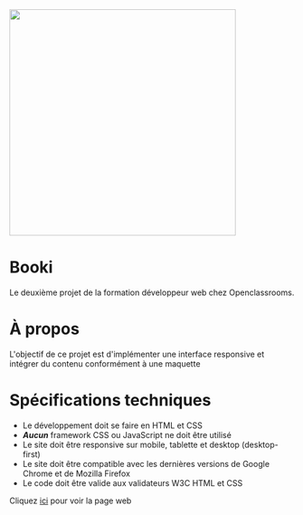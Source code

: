 <img src="https://uploads-ssl.webflow.com/5f4e38c152cd205192a8b27d/5f9299629254ddbe23258547_openclassroomslogo.png" width="400"/>

# Booki

Le deuxième projet de la formation développeur web chez Openclassrooms.

# À propos
L'objectif de ce projet est d'implémenter une interface responsive et intégrer du contenu conformément à une maquette

# Spécifications techniques
* Le développement doit se faire en HTML et CSS
* **_Aucun_** framework CSS ou JavaScript ne doit être utilisé
* Le site doit être responsive sur mobile, tablette et desktop (desktop-first)
* Le site doit être compatible avec les dernières versions de
Google Chrome et de Mozilla Firefox
* Le code doit être valide aux validateurs W3C HTML et CSS

Cliquez [ici](https://jadefred.github.io/OpenClassrooms_P2_Booki/) pour voir la page web



